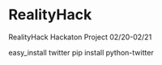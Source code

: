 # RealityHack
RealityHack Hackaton Project 02/20-02/21

easy_install twitter
pip install python-twitter
